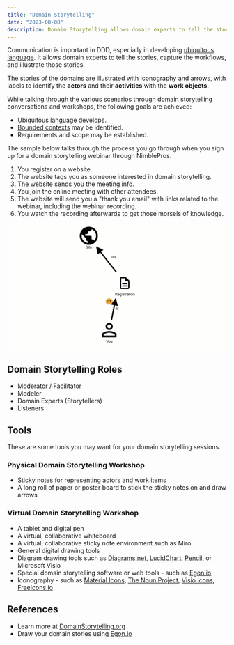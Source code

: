 ```yaml
---
title: "Domain Storytelling"
date: "2023-08-08"
description: Domain Storytelling allows domain experts to tell the stories, capture the workflows, and illustrate those stories.
---
```


Communication is important in DDD, especially in developing [ubiquitous language](./ubiquitous-language). It allows domain experts to tell the stories, capture the workflows, and illustrate those stories.

The stories of the domains are illustrated with iconography and arrows, with labels to identify the **actors** and their **activities** with the **work objects**.

While talking through the various scenarios through domain storytelling conversations and workshops, the following goals are achieved:

- Ubiquitous language develops.
- [Bounded contexts](./bounded-context) may be identified.
- Requirements and scope may be established.

The sample below talks through the process you go through when you sign up for a domain storytelling webinar through NimblePros.

1. You register on a website.
2. The website tags you as someone interested in domain storytelling.
3. The website sends you the meeting info.
4. You join the online meeting with other attendees.
5. The website will send you a "thank you email" with links related to the webinar, including the webinar recording.
6. You watch the recording afterwards to get those morsels of knowledge.

![Domain storytelling for someone who registers for a webinar, gets tagged interested in "domain-storytelling", gets the meeting info, attends the event, gets a thank you email, and watches the recording.](./images/domain-storytelling-animated.gif)

## Domain Storytelling Roles

- Moderator / Facilitator
- Modeler
- Domain Experts (Storytellers)
- Listeners

## Tools

These are some tools you may want for your domain storytelling sessions.

### Physical Domain Storytelling Workshop

- Sticky notes for representing actors and work items
- A long roll of paper or poster board to stick the sticky notes on and draw arrows

### Virtual Domain Storytelling Workshop

- A tablet and digital pen
- A virtual, collaborative whiteboard
- A virtual, collaborative sticky note environment such as Miro
- General digital drawing tools
- Diagram drawing tools such as [Diagrams.net](https://diagrams.net), [LucidChart](https://www.lucidchart.com/), [Pencil](https://pencil.evolus.vn/), or Microsoft Visio
- Special domain storytelling software or web tools - such as [Egon.io](https://egon.io)
- Iconography - such as [Material Icons](https://mui.com/material-ui/material-icons/), [The Noun Project](https://thenounproject.com/), [Visio icons](https://support.microsoft.com/en-gb/office/find-more-shapes-and-stencils-0475ddea-2a0a-4dec-ab8c-7dda9e63bca9), [FreeIcons.io](https://freeicons.io/)

## References

- Learn more at [DomainStorytelling.org](https://domainstorytelling.org/)
- Draw your domain stories using [Egon.io](https://egon.io)